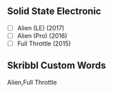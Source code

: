## Solid State Electronic
- [ ] Alien (LE) (2017)
- [ ] Alien (Pro) (2016)
- [ ] Full Throttle (2015)
## Skribbl Custom Words
Alien,Full Throttle